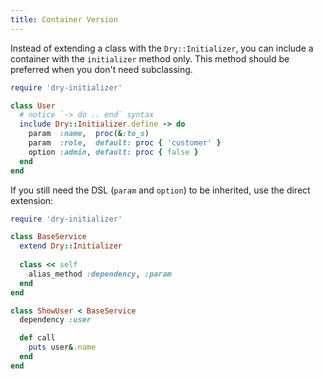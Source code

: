 ```yaml
---
title: Container Version
---
```


Instead of extending a class with the `Dry::Initializer`, you can include a container with the `initializer` method only. This method should be preferred when you don't need subclassing.

```ruby
require 'dry-initializer'

class User
  # notice `-> do .. end` syntax
  include Dry::Initializer.define -> do
    param  :name,  proc(&:to_s)
    param  :role,  default: proc { 'customer' }
    option :admin, default: proc { false }
  end
end
```

If you still need the DSL (`param` and `option`) to be inherited, use the direct extension:

```ruby
require 'dry-initializer'

class BaseService
  extend Dry::Initializer
  
  class << self
    alias_method :dependency, :param
  end
end

class ShowUser < BaseService
  dependency :user

  def call
    puts user&.name
  end
end
```
